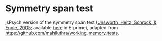 # Symmetry span test
jsPsych version of the symmetry span test ([Unsworth, Heitz, Schrock, & Engle, 2005](https://englelab.gatech.edu/articles/2005/aospanpaper.pdf); available [here](https://englelab.gatech.edu/complexspantasks) in E-prime), adapted from https://github.com/mahiluthra/working_memory_tests.
